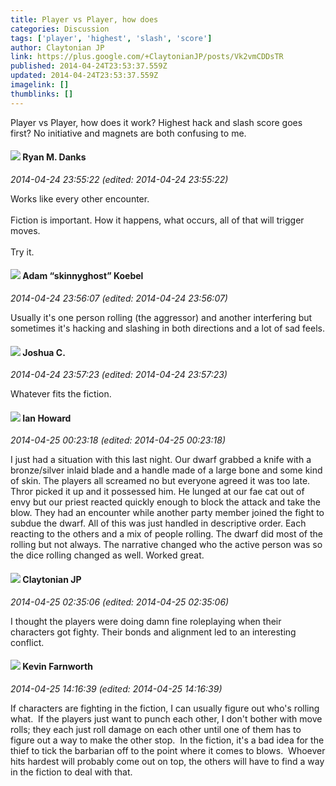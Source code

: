 ```yaml
---
title: Player vs Player, how does
categories: Discussion
tags: ['player', 'highest', 'slash', 'score']
author: Claytonian JP
link: https://plus.google.com/+ClaytonianJP/posts/Vk2vmCDDsTR
published: 2014-04-24T23:53:37.559Z
updated: 2014-04-24T23:53:37.559Z
imagelink: []
thumblinks: []
---
```


Player vs Player, how does it work? Highest hack and slash score goes first?  No initiative and magnets are both confusing to me. 
<div id='comment z122hdgqeqzpszuxf04cj3kj3njjdnta24w'>
  <h4><img src='{{site.baseurl}}//images/avatars/117033915544635907540_photo.jpg'> Ryan M. Danks</h4>
      <p><cite>2014-04-24 23:55:22 (edited: 2014-04-24 23:55:22)</cite></p>
        <p>Works like every other encounter. <br /><br />Fiction is important. How it happens, what occurs, all of that will trigger moves. <br /><br />Try it.</p>
</div>
        

<div id='comment z122hdgqeqzpszuxf04cj3kj3njjdnta24w'>
  <h4><img src='{{site.baseurl}}//images/avatars/112484087750169360510_photo.jpg'> Adam “skinnyghost” Koebel</h4>
      <p><cite>2014-04-24 23:56:07 (edited: 2014-04-24 23:56:07)</cite></p>
        <p>Usually it&#39;s one person rolling (the aggressor) and another interfering but sometimes it&#39;s hacking and slashing in both directions and a lot of sad feels.</p>
</div>
        

<div id='comment z122hdgqeqzpszuxf04cj3kj3njjdnta24w'>
  <h4><img src='{{site.baseurl}}//images/avatars/115213400236280200186_photo.jpg'> Joshua C.</h4>
      <p><cite>2014-04-24 23:57:23 (edited: 2014-04-24 23:57:23)</cite></p>
        <p>Whatever fits the fiction.</p>
</div>
        

<div id='comment z122hdgqeqzpszuxf04cj3kj3njjdnta24w'>
  <h4><img src='{{site.baseurl}}//images/avatars/101901346684362167972_photo.jpg'> Ian Howard</h4>
      <p><cite>2014-04-25 00:23:18 (edited: 2014-04-25 00:23:18)</cite></p>
        <p>I just had a situation with this last night. Our dwarf grabbed a knife with a bronze/silver inlaid blade and a handle made of a large bone and some kind of skin. The players all screamed no but everyone agreed it was too late. Thror picked it up and it possessed him. He lunged at our fae cat out of envy but our priest reacted quickly enough to block the attack and take the blow. They had an encounter while another party member joined the fight to subdue the dwarf. All of this was just handled in descriptive order. Each reacting to the others and a mix of people rolling. The dwarf did most of the rolling but not always. The narrative changed who the active person was so the dice rolling changed as well. Worked great.</p>
</div>
        

<div id='comment z122hdgqeqzpszuxf04cj3kj3njjdnta24w'>
  <h4><img src='{{site.baseurl}}//images/avatars/113038731865376814003_photo.jpg'> Claytonian JP</h4>
      <p><cite>2014-04-25 02:35:06 (edited: 2014-04-25 02:35:06)</cite></p>
        <p>I thought the players were doing damn fine roleplaying when their characters got fighty. Their bonds and alignment led to an interesting conflict.</p>
</div>
        

<div id='comment z122hdgqeqzpszuxf04cj3kj3njjdnta24w'>
  <h4><img src='{{site.baseurl}}//images/avatars/113151532037528734057_photo.jpg'> Kevin Farnworth</h4>
      <p><cite>2014-04-25 14:16:39 (edited: 2014-04-25 14:16:39)</cite></p>
        <p>If characters are fighting in the fiction, I can usually figure out who&#39;s rolling what.  If the players just want to punch each other, I don&#39;t bother with move rolls; they each just roll damage on each other until one of them has to figure out a way to make the other stop.  In the fiction, it&#39;s a bad idea for the thief to tick the barbarian off to the point where it comes to blows.  Whoever hits hardest will probably come out on top, the others will have to find a way in the fiction to deal with that.</p>
</div>
        